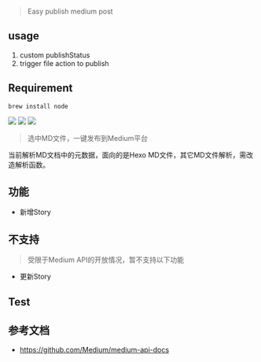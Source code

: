 > Easy publish medium post

## usage
1. custom publishStatus
2. trigger file action to publish


## Requirement

```
brew install node
```



![](https://img.shields.io/badge/version-v1.5-green?style=for-the-badge)
[![](https://img.shields.io/badge/download-click-blue?style=for-the-badge)](https://github.com/alanhg/alfred-workflows/raw/master/medium-publisher/Medium%20Tools.alfredworkflow)
[![](https://img.shields.io/badge/plist-link-important?style=for-the-badge)](https://raw.githubusercontent.com/alanhg/alfred-workflows/master/medium-publisher/src/info.plist)



<!-- more -->
> 选中MD文件，一键发布到Medium平台

当前解析MD文档中的元数据，面向的是Hexo MD文件，其它MD文件解析，需改造解析函数。

## 功能
- 新增Story

## 不支持
> 受限于Medium API的开放情况，暂不支持以下功能

- 更新Story

## Test


## 参考文档
- https://github.com/Medium/medium-api-docs
